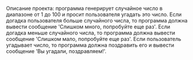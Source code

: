 Описание проекта: программа генерирует случайное число в диапазоне от 1 до 100
и просит пользователя угадать это число. 
Если догадка пользователя больше случайного числа, то программа должна вывести сообщение 'Слишком много, попробуйте еще раз'. 
Если догадка меньше случайного числа, то программа должна вывести сообщение 'Слишком мало, попробуйте еще раз'. 
Если пользователь угадывает число, то программа должна поздравить его и вывести сообщение 'Вы угадали, поздравляем!'.
